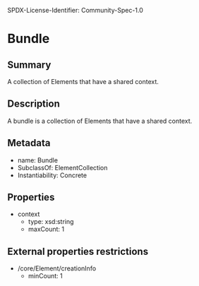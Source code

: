 SPDX-License-Identifier: Community-Spec-1.0

# Bundle

## Summary

A collection of Elements that have a shared context.

## Description

A bundle is a collection of Elements that have a shared context.

## Metadata

- name: Bundle
- SubclassOf: ElementCollection
- Instantiability: Concrete

## Properties

- context
  - type: xsd:string
  - maxCount: 1

## External properties restrictions

- /core/Element/creationInfo
  - minCount: 1
